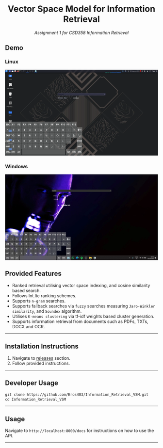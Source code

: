 # <div align="center">Vector Space Model for Information Retrieval</div>
<div align="center">
  <em>Assignment 1 for CSD358 Information Retrieval</em>
</div>

## Demo

### Linux
[![Linux Demo](public/pictures/linux.png)](https://www.youtube.com/watch?v=x-KFU4setRM)


### Windows
[![Windows Demo](public/pictures/windows.png)](https://www.youtube.com/watch?v=FRl_FN2sPvc)

## Provided Features
- Ranked retrieval utilising vector space indexing, and cosine similarity based search.
- Follows lnt.ltc ranking schemes.
- Supports `n-gram` searches.
- Supports fallback searches via `fuzzy` searches measuring `Jaro-Winkler similarity`, and `Soundex` algorithm.
- Utilises `K-means clustering` via tf-idf weights based cluster generation.
- Supports information retrieval from documents such as PDFs, TXTs, DOCX and OCR.

---
## Installation Instructions
1. Navigate to [releases](https://github.com/Eros483/Information_Retrieval_VSM/releases/tag/VSM_UI_v2_Win) section.
2. Follow provided instructions.
---
## Developer Usage
```
git clone https://github.com/Eros483/Information_Retrieval_VSM.git
cd Information_Retrieval_VSM
```
---

## Usage
Navigate to `http://localhost:8000/docs` for instructions on how to use the API.

---



